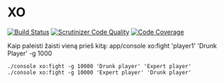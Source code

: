 XO
==

[![Build Status](https://travis-ci.org/saimaz/XO.svg?branch=master)](https://travis-ci.org/saimaz/XO)
[![Scrutinizer Code Quality](https://scrutinizer-ci.com/g/saimaz/XO/badges/quality-score.png?b=master)](https://scrutinizer-ci.com/g/saimaz/XO/?branch=master)
[![Code Coverage](https://scrutinizer-ci.com/g/saimaz/XO/badges/coverage.png?b=master)](https://scrutinizer-ci.com/g/saimaz/XO/?branch=master)


Kaip paleisti žaisti vieną prieš kitą:
    app/console xo:fight 'player1' 'Drunk Player' -g 1000

    ./console xo:fight -g 10000 'Drunk player' 'Expert player'
    ./console xo:fight -g 10000 'Expert player' 'Drunk player'
